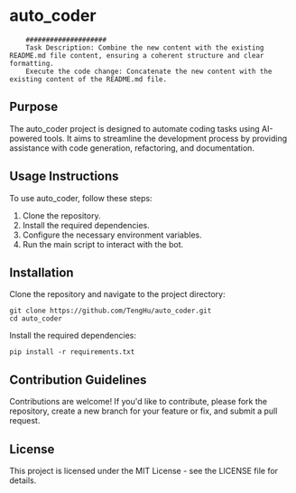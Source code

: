 # auto_coder

        ####################
        Task Description: Combine the new content with the existing README.md file content, ensuring a coherent structure and clear formatting.
        Execute the code change: Concatenate the new content with the existing content of the README.md file.

## Purpose
The auto_coder project is designed to automate coding tasks using AI-powered tools. It aims to streamline the development process by providing assistance with code generation, refactoring, and documentation.

## Usage Instructions
To use auto_coder, follow these steps:
1. Clone the repository.
2. Install the required dependencies.
3. Configure the necessary environment variables.
4. Run the main script to interact with the bot.

## Installation
Clone the repository and navigate to the project directory:
```
git clone https://github.com/TengHu/auto_coder.git
cd auto_coder
```
Install the required dependencies:
```
pip install -r requirements.txt
```

## Contribution Guidelines
Contributions are welcome! If you'd like to contribute, please fork the repository, create a new branch for your feature or fix, and submit a pull request.

## License
This project is licensed under the MIT License - see the LICENSE file for details.